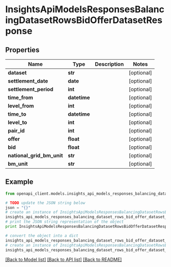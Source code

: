 # InsightsApiModelsResponsesBalancingDatasetRowsBidOfferDatasetResponse


## Properties
Name | Type | Description | Notes
------------ | ------------- | ------------- | -------------
**dataset** | **str** |  | [optional] 
**settlement_date** | **date** |  | [optional] 
**settlement_period** | **int** |  | [optional] 
**time_from** | **datetime** |  | [optional] 
**level_from** | **int** |  | [optional] 
**time_to** | **datetime** |  | [optional] 
**level_to** | **int** |  | [optional] 
**pair_id** | **int** |  | [optional] 
**offer** | **float** |  | [optional] 
**bid** | **float** |  | [optional] 
**national_grid_bm_unit** | **str** |  | [optional] 
**bm_unit** | **str** |  | [optional] 

## Example

```python
from openapi_client.models.insights_api_models_responses_balancing_dataset_rows_bid_offer_dataset_response import InsightsApiModelsResponsesBalancingDatasetRowsBidOfferDatasetResponse

# TODO update the JSON string below
json = "{}"
# create an instance of InsightsApiModelsResponsesBalancingDatasetRowsBidOfferDatasetResponse from a JSON string
insights_api_models_responses_balancing_dataset_rows_bid_offer_dataset_response_instance = InsightsApiModelsResponsesBalancingDatasetRowsBidOfferDatasetResponse.from_json(json)
# print the JSON string representation of the object
print InsightsApiModelsResponsesBalancingDatasetRowsBidOfferDatasetResponse.to_json()

# convert the object into a dict
insights_api_models_responses_balancing_dataset_rows_bid_offer_dataset_response_dict = insights_api_models_responses_balancing_dataset_rows_bid_offer_dataset_response_instance.to_dict()
# create an instance of InsightsApiModelsResponsesBalancingDatasetRowsBidOfferDatasetResponse from a dict
insights_api_models_responses_balancing_dataset_rows_bid_offer_dataset_response_form_dict = insights_api_models_responses_balancing_dataset_rows_bid_offer_dataset_response.from_dict(insights_api_models_responses_balancing_dataset_rows_bid_offer_dataset_response_dict)
```
[[Back to Model list]](../README.md#documentation-for-models) [[Back to API list]](../README.md#documentation-for-api-endpoints) [[Back to README]](../README.md)


